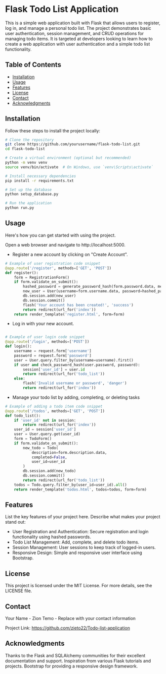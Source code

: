 # Flask Todo List Application

This is a simple web application built with Flask that allows users to register, log in, and manage a personal todo list. The project demonstrates basic user authentication, session management, and CRUD operations for managing todo items. It is targeted at developers looking to learn how to create a web application with user authentication and a simple todo list functionality.

## Table of Contents

- [Installation](#installation)
- [Usage](#usage)
- [Features](#features)
- [License](#license)
- [Contact](#contact)
- [Acknowledgments](#acknowledgments)

## Installation

Follow these steps to install the project locally:

```bash
# Clone the repository
git clone https://github.com/yourusername/flask-todo-list.git
cd flask-todo-list

# Create a virtual environment (optional but recommended)
python -m venv venv
source venv/bin/activate  # On Windows, use `venv\Scripts\activate`

# Install necessary dependencies
pip install -r requirements.txt

# Set up the database
python setup_database.py

# Run the application
python run.py
```

## Usage

Here's how you can get started with using the project.

Open a web browser and navigate to http://localhost:5000.
- Register a new account by clicking on "Create Account".
``` python
# Example of user registration code snippet
@app.route('/register', methods=['GET', 'POST'])
def register():
    form = RegistrationForm()
    if form.validate_on_submit():
        hashed_password = generate_password_hash(form.password.data, method='pbkdf2:sha256')
        new_user = User(username=form.username.data, password=hashed_password)
        db.session.add(new_user)
        db.session.commit()
        flash('Your account has been created!', 'success')
        return redirect(url_for('index'))
    return render_template('register.html', form=form)

```
- Log in with your new account.
```python

# Example of user login code snippet
@app.route('/login', methods=['POST'])
def login():
    username = request.form['username']
    password = request.form['password']
    user = User.query.filter_by(username=username).first()
    if user and check_password_hash(user.password, password):
        session['user_id'] = user.id
        return redirect(url_for('todo_list'))
    else:
        flash('Invalid username or password', 'danger')
        return redirect(url_for('index'))


```
- Manage your todo list by adding, completing, or deleting tasks

```python
# Example of adding a todo item code snippet
@app.route('/todos', methods=['GET', 'POST'])
def todo_list():
    if 'user_id' not in session:
        return redirect(url_for('index'))
    user_id = session['user_id']
    user = User.query.get(user_id)
    form = TodoForm()
    if form.validate_on_submit():
        new_todo = Todo(
            description=form.description.data,
            completed=False,
            user_id=user_id
        )
        db.session.add(new_todo)
        db.session.commit()
        return redirect(url_for('todo_list'))
    todos = Todo.query.filter_by(user_id=user_id).all()
    return render_template('todos.html', todos=todos, form=form)

```

## Features

List the key features of your project here. Describe what makes your project stand out:

- User Registration and Authentication: Secure registration and login functionality using hashed passwords.
- Todo List Management: Add, complete, and delete todo items.
- Session Management: User sessions to keep track of logged-in users.
- Responsive Design: Simple and responsive user interface using Bootstrap.

## License

This project is licensed under the MIT License. For more details, see the LICENSE file.

## Contact

Your Name - Zion Temo - Replace with your contact information

Project Link: https://github.com/zieto22/Todo-list-application

## Acknowledgments

Thanks to the Flask and SQLAlchemy communities for their excellent documentation and support.
Inspiration from various Flask tutorials and projects.
Bootstrap for providing a responsive design framework.
